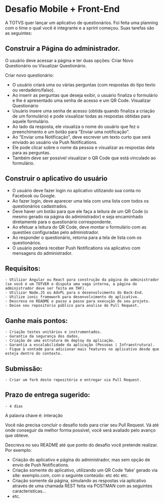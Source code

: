 

# Desafio Mobile + Front-End
 
A TOTVS quer lançar um aplicativo de questionários. Foi feita uma planning com o time o qual você é integrante e a sprint começou. Suas tarefas são as seguintes:
 
## Construir a Página do administrador.
 
O usuário deve acessar a página e ter duas opções: Criar Novo Questionário ou Visualizar Questionário.

Criar novo questionário:
- O usuário criará uma ou várias perguntas (com respostas do tipo texto ou verdadeiro/falso).
- Ao inserir as perguntas que deseja exibir, o usuário finaliza o formulário e lhe é apresentado uma senha de acesso e um QR Code.
Visualizar Questionário
- Usuário insere uma senha de acesso (obtida quando finaliza a criação de um formulário) e pode visualizar todas as respostas obtidas para aquele formulário.
- Ao lado da resposta, ele visualiza o nome do usuário que fez o preenchimento e um botão para "Enviar uma notificação".
- Ao "Enviar uma Notificação", deve escrever um texto curto que será enviado ao usuário via Push Notifications.
- Ele pode clicar sobre o nome da pessoa e visualizar as respostas dela para as perguntas.
- Também deve ser possível visualizar o QR Code que está vinculado ao formulário.
 
## Construir o aplicativo do usuário

- O usuário deve fazer login no aplicativo utilizando sua conta no Facebook ou Google.
- Ao fazer login, deve aparecer uma tela com uma lista com todos os questionários cadastrados.
- Deve haver um botão para que ele faça a leitura de um QR Code (o mesmo gerado na página do administrador) e seja encaminhado diretamente para o questionário correspondente.
- Ao efetuar a leitura do QR Code, deve montar o formulário com as questões configuradas pelo administrador.
- Ao responder o questionário, retorna para a tela de lista com os questionários.
- O usuário poderá receber Push Notifications via aplicativo com mensagens do administrador.
 
## Requisitos:

    - Utilizar Angular ou React para construção da página do administrador (se você é um TOTVER e disputa uma vaga interna, a página do administrador deve ser feita em THF).
    - Utilizar Node.JS ou AdvPL para o desenvolvimento do Back-End.
    - Utilize ionic framework para desenvolvimento do aplicativo.
    - Descreva no README o passo a passo para execução do seu projeto.
    - Deixe seu repositório público para analise do Pull Request.
 
## Ganhe mais pontos:

    - Criação testes unitários e instrumentados.
    - Garantia da segurança dos dados.
    - Criação de uma estrutura de deploy da aplicação.
    - Garantia a escalabilidade da aplicação (Pessoas | Infraestrutura).
    - Fique à vontade para adicionar mais features no aplicativo desde que esteja dentro do contexto.
 
## Submissão:

    - Criar um fork deste repositório e entregar via Pull Request.
 
## Prazo de entrega sugerido:

    - 4 dias
 

A palavra chave é: interação

Você não precisa concluir o desafio todo para criar seu Pull Request. Vá até onde conseguir da melhor forma possível, você será avaliado pelo avanço que obteve.

Descreva no seu README até que ponto do desafio você pretende realizar. Por exemplo:

- Criação do aplicativo e página do administrador, mas sem opção de envio de Push Notifications.
- Criação somente do aplicativo, utilizando um QR Code ‘fake’ gerado via site: exemplo.com, com o seguinte conteúdo: etc etc etc.
- Criação somente da página, simulando as respostas via aplicativo através de uma chamada REST feita via POSTMAN com as seguintes características...
- etc.
